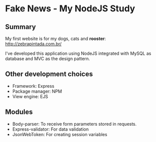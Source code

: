 Fake News - My NodeJS Study
===

## Summary

My first website is for my dogs, cats and **rooster**: http://zebrapintada.com.br/

I've developed this application using NodeJS integrated with MySQL as database and MVC as the design pattern.

## Other development choices
<ul>
  <li>Framework: Express</li>
  <li>Package manager: NPM</li>
  <li>View engine: EJS</li>
</ul>
  
## Modules
<ul>
  <li>Body-parser: To receive form parameters stored in requests.</li>
  <li>Express-validator: For data validation</li>
  <li>JsonWebToken: For creating session variables</li>
<ul>
